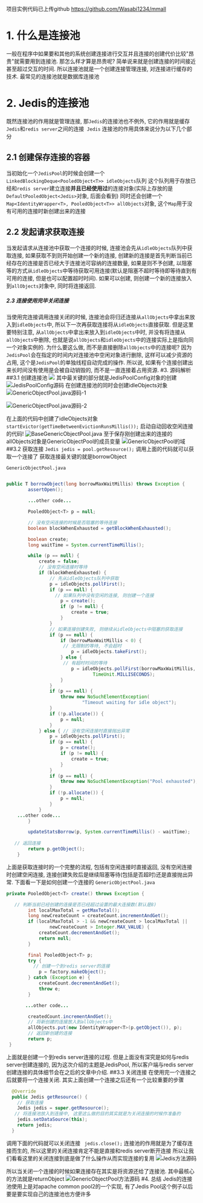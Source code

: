 项目实例代码已上传github
https://github.com/Wasabi1234/mmall
# 1\. 什么是连接池
一般在程序中如果要和其他的系统创建连接进行交互并且连接的创建代价比较"昂贵"就需要用到连接池.
 那怎么样才算是昂贵呢? 简单说来就是创建连接的时间接近甚至超过交互的时间.
 所以连接池就是一个创建连接管理连接, 对连接进行缓存的技术. 
最常见的连接池就是数据库连接池

# 2\. Jedis的连接池

既然连接池的作用就是管理连接, 那`Jedis`的连接池也不例外,
它的作用就是缓存`Jedis`和`redis server`之间的连接
 `Jedis` 连接池的作用具体来说分为以下几个部分

## 2.1 创建保存连接的容器
当初始化一个`JedisPool`的时候会创建一个
`LinkedBlockingDeque<PooledObject<T>> idleObjects`队列
 这个队列用于存放已经和`redis server`建立连接**并且已经使用过**的连接对象(实际上存放的是`DefaultPooledObject<Jedis>`对象, 后面会看到)
同时还会创建一个
`Map<IdentityWrapper<T>, PooledObject<T>> allObjects`对象,
这个`Map`用于没有可用的连接时新创建出来的连接
## 2.2 发起请求获取连接
当发起请求从连接池中获取一个连接的时候, 连接池会先从`idleObjects`队列中获取连接, 如果获取不到则开始创建一个新的连接, 创建新的连接是首先判断当前已经存在的连接是否已经大于连接池可容纳的连接数量, 如果是则不予创建, 以阻塞等的方式从`idleObjects`中等待获取可用连接(默认是阻塞不超时等待即等待直到有可用的连接, 但是也可以配置超时时间). 如果可以创建, 则创建一个新的连接放入到`allObjects`对象中, 同时将连接返回.

##### 2.3 连接使用完毕关闭连接

当使用完连接调用连接关闭的时候, 连接池会将归还连接从`allObjects`中拿出来放入到`idleObjects`中, 所以下一次再获取连接将从`idleObjects`直接获取.
但是这里要特别注意, 从`allObjects`中拿出来放入到`idleObjects`中时, 并没有将连接从`allObjects`中删除, 也就是说`allObjects`和`idleObjects`中的连接实际上是指向同一个对象实例的. 为什么要这么做, 而不是直接删除`allObjects`中的连接呢? 因为`JedisPool`会在指定的时间内对连接池中空闲对象进行删除, 这样可以减少资源的占用, 这个是`JedisPool`的单独线程自动完成的操作. 所以说, 如果有个连接创建出来长时间没有使用是会被自动销毁的, 而不是一直连接着占用资源.
#3. 源码解析
##3.1 创建连接池
![](http://upload-images.jianshu.io/upload_images/4685968-5526d3f56cefd8a0.png?imageMogr2/auto-orient/strip%7CimageView2/2/w/1240)
其中最关键的部分就是JedisPoolConfig对象的创建
![JedisPoolConfig源码](http://upload-images.jianshu.io/upload_images/4685968-aa59d7d5285200c5.png?imageMogr2/auto-orient/strip%7CimageView2/2/w/1240)
在创建连接池的同时会创建idleObjects对象
![GenericObjectPool.java源码-1](http://upload-images.jianshu.io/upload_images/4685968-3c081d4f42331d94.png?imageMogr2/auto-orient/strip%7CimageView2/2/w/1240)

![ GenericObjectPool.java源码-2](http://upload-images.jianshu.io/upload_images/4685968-64dd70c71b8f1c90.png?imageMogr2/auto-orient/strip%7CimageView2/2/w/1240)

在上面的代码中创建了idleObjects对象
`startEvictor(getTimeBetweenEvictionRunsMillis());`
启动自动回收空闲连接的代码!
![BaseGenericObjectPool.java](http://upload-images.jianshu.io/upload_images/4685968-34a642fa944f7b86.png?imageMogr2/auto-orient/strip%7CimageView2/2/w/1240)
至于保存刚创建出来的连接的allObjects对象是GenericObjectPool的成员变量
![GenericObjectPool的域](http://upload-images.jianshu.io/upload_images/4685968-fd25b9e750ee7f8c.png?imageMogr2/auto-orient/strip%7CimageView2/2/w/1240)
##3.2 获取连接
 `Jedis jedis = pool.getResource();`
调用上面的代码就可以获取一个连接了
获取连接最关键的就是borrowObject

`GenericObjectPool.java`
```java

public T borrowObject(long borrowMaxWaitMillis) throws Exception {
        assertOpen();

        ...other code...

        PooledObject<T> p = null;

        // 没有空闲连接的时候是否阻塞的等待连接
        boolean blockWhenExhausted = getBlockWhenExhausted();

        boolean create;
        long waitTime = System.currentTimeMillis();

        while (p == null) {
            create = false;
            // 没有空闲连接时等待
            if (blockWhenExhausted) {
                // 先从idleObjects队列中获取
                p = idleObjects.pollFirst();
                if (p == null) {
                  // 如果队列中没有空闲的连接, 则创建一个连接
                    p = create();
                    if (p != null) {
                        create = true;
                    }
                }
                // 如果连接创建失败, 则继续从idleObjects中阻塞的获取连接
                if (p == null) {
                    if (borrowMaxWaitMillis < 0) {
                     // 无限制的等待, 不会超时
                        p = idleObjects.takeFirst();
                    } else {
                     // 有超时时间的等待
                        p = idleObjects.pollFirst(borrowMaxWaitMillis,
                                TimeUnit.MILLISECONDS);
                    }
                }
                if (p == null) {
                    throw new NoSuchElementException(
                            "Timeout waiting for idle object");
                }
                if (!p.allocate()) {
                    p = null;
                }
            } else { // 没有空闲连接时直接抛出异常
                p = idleObjects.pollFirst();
                if (p == null) {
                    p = create();
                    if (p != null) {
                        create = true;
                    }
                }
                if (p == null) {
                    throw new NoSuchElementException("Pool exhausted");
                }
                if (!p.allocate()) {
                    p = null;
                }
            }
    ...other code...
        }

        updateStatsBorrow(p, System.currentTimeMillis() - waitTime);
   
   // 返回连接
        return p.getObject();
    }
```

上面是获取连接时的一个完整的流程, 包括有空闲连接时直接返回, 没有空闲连接时创建空闲连接, 连接创建失败后是继续阻塞等待(包括是否超时)还是直接抛出异常. 下面看一下是如何创建一个连接的
`GenericObjectPool.java`
```java
private PooledObject<T> create() throws Exception {

   // 判断当前已经创建的连接是否已经超过设置的最大连接数(默认是8)
        int localMaxTotal = getMaxTotal();
        long newCreateCount = createCount.incrementAndGet();
        if (localMaxTotal > -1 && newCreateCount > localMaxTotal ||
                newCreateCount > Integer.MAX_VALUE) {
            createCount.decrementAndGet();
            return null;
        }

        final PooledObject<T> p;
        try {
          // 创建一个到redis server的连接
            p = factory.makeObject();
        } catch (Exception e) {
            createCount.decrementAndGet();
            throw e;
        }

       ...other code...

        createdCount.incrementAndGet();
        // 将新创建的连接放入到allObjects中
        allObjects.put(new IdentityWrapper<T>(p.getObject()), p);
        // 返回新创建的连接
        return p;
 }
```
上面就是创建一个到redis server连接的过程. 但是上面没有深究是如何与redis server创建连接的, 因为这次介绍的主题是JedisPool, 所以客户端与redis server创建连接的具体细节会在之后的文章中介绍.
##3.3 关闭连接
在使用完一个连接之后就要将一个连接关闭. 其实上面创建一个连接之后还有一个比较重要的步骤
```java
  @Override
  public Jedis getResource() {
    // 获取连接
    Jedis jedis = super.getResource();
   // 将连接池放入到连接中, 这里这么做的目的其实就是为关闭连接的时候作准备的
    jedis.setDataSource(this);
    return jedis;
  }
```
调用下面的代码就可以关闭连接
` jedis.close();`
连接池的作用就是为了缓存连接而生的, 所以这里的关闭连接肯定不能是直接和redis server断开连接
所以让我们看看这里的关闭连接到底是做了什么操作从而实现连接的复用
![Jedis方法源码](http://upload-images.jianshu.io/upload_images/4685968-69cf6b2f7f199610.png?imageMogr2/auto-orient/strip%7CimageView2/2/w/1240)

所以当关闭一个连接的时候如果连接存在其实是将资源还给了连接池. 其中最核心的方法就是returnObject
![GenericObjectPool方法源码](http://upload-images.jianshu.io/upload_images/4685968-bd1ff00deb8ecd4f.png?imageMogr2/auto-orient/strip%7CimageView2/2/w/1240)
#4. 总结
Jedis的连接池使用上是对apache common pool2的一个实现, 有了Jedis Pool这个例子以后要是要实现自己的连接池也方便许多
